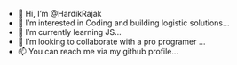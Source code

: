 - 👋 Hi, I’m @HardikRajak
- 👀 I’m interested in Coding and building logistic solutions...
- 🌱 I’m currently learning JS...
- 💞️ I’m looking to collaborate with a pro programer ...
- 📫 You can reach me via my github profile...

<!---
HardikRajak/HardikRajak is a ✨ special ✨ repository because its `README.md` (this file) appears on your GitHub profile.
You can click the Preview link to take a look at your changes.
--->
